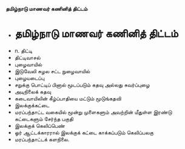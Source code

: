 **தமிழ்நாடு மாணவர் கணினித் திட்டம்**
- # தமிழ்நாடு மாணவர் கணினித் திட்டம்
- n. திட்டி
- திட்டிவாசல்
- புழைவாயில்
- இடுவேலி சுழல சட்ட நுழைவாயில்
- புழையடைப்பு
- சறுக்கு பொட்டிப் பினால் மூடப்படும் கதவு அல்லது சுவர்ப்புழை
- அடிநிலைக் கதவு
- கடைவாயிலின்  கீழ்ப்பாதியை மட்டும் மூடுங்கதவி
- இலக்குக்கட்டை
- மரப்பந்தாட்ட வகையில் மூன்று முளைகளும் அவற்றின் மீதுள்ள இரண்டு கட்டைகளும் சேர்ந்த பகுதி
- இலக்குக் கெலிப்பெண்
-  ஓர் ஆட்டக்காரரால் இலக்குக் கட்டை காக்கப்படும் கெலிப்பலகு
- மரப்பந்தாட்டக் களநிலை.

